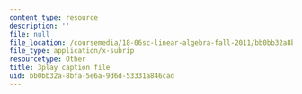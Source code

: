 ```yaml
---
content_type: resource
description: ''
file: null
file_location: /coursemedia/18-06sc-linear-algebra-fall-2011/bb0bb32a8bfa5e6a9d6d53331a846cad_OsHY7ycgbaE.vtt
file_type: application/x-subrip
resourcetype: Other
title: 3play caption file
uid: bb0bb32a-8bfa-5e6a-9d6d-53331a846cad
---
```

